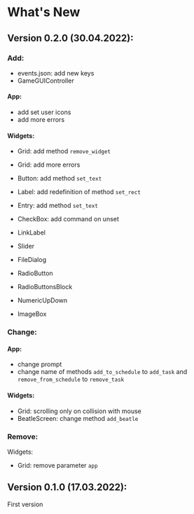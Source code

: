 # What's New

## Version 0.2.0 (30.04.2022):
### Add:
 - events.json: add new keys
 - GameGUIController

#### App:
 - add set user icons
 - add more errors

#### Widgets:
 - Grid: add method `remove_widget`
 - Grid: add more errors
 - Button: add method `set_text`
 - Label: add redefinition of method `set_rect`
 - Entry: add method `set_text`
 - CheckBox: add command on unset


 - LinkLabel
 - Slider
 - FileDialog
 - RadioButton
 - RadioButtonsBlock
 - NumericUpDown
 - ImageBox

### Change:

#### App:
 - change prompt
 - change name of methods `add_to_schedule` to `add_task` and `remove_from_schedule` to `remove_task`

#### Widgets:
 - Grid: scrolling only on collision with mouse
 - BeatleScreen: change method `add_beatle`

### Remove:
Widgets:
 - Grid: remove parameter `app`

## Version 0.1.0 (17.03.2022):
First version

